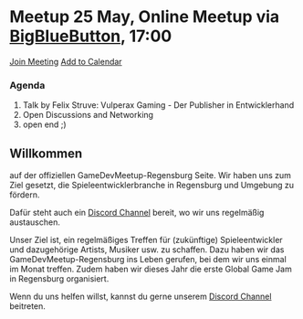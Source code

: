 # Meetup 25 May, Online Meetup via [BigBlueButton](https://bbb.bluit.de/b/kor-jvj-3j2), 17:00
[Join Meeting](https://bbb.bluit.de/b/kor-jvj-3j2)
<a title="Add to Calendar" class="addeventatc" data-id="Jb4623296" href="https://www.addevent.com/event/Jb4623296" target="_blank" rel="nofollow">Add to Calendar</a>
	<script type="text/javascript" src="https://addevent.com/libs/atc/1.6.1/atc.min.js" async defer></script>
### Agenda
1. Talk by Felix Struve: Vulperax Gaming - Der Publisher in Entwicklerhand
2. Open Discussions and Networking
3. open end ;)


## Willkommen
auf der offiziellen GameDevMeetup-Regensburg Seite.
Wir haben uns zum Ziel gesetzt, die Spieleentwicklerbranche in Regensburg und Umgebung zu fördern.

Dafür steht auch ein [Discord Channel](https://discord.lyniat.games) bereit, wo wir uns regelmäßig austauschen.

Unser Ziel ist, ein regelmäßiges Treffen für (zukünftige) Spieleentwickler und dazugehörige Artists, Musiker usw. zu schaffen.
Dazu haben wir das GameDevMeetup-Regensburg ins Leben gerufen, bei dem wir uns einmal im Monat treffen.
Zudem haben wir dieses Jahr die erste Global Game Jam in Regensburg organisiert.

Wenn du uns helfen willst, kannst du gerne unserem [Discord Channel](https://discord.lyniat.games) beitreten.
